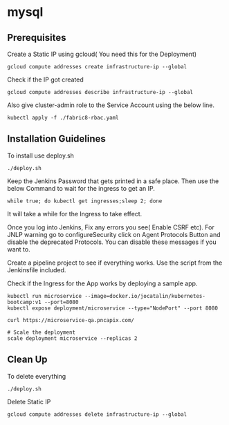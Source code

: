 # mysql

## Prerequisites

Create a Static IP using gcloud( You need this for the Deployment)
```
gcloud compute addresses create infrastructure-ip --global
```
Check if the IP got created
```
gcloud compute addresses describe infrastructure-ip --global
```
Also give cluster-admin role to the Service Account using the below line.
```
kubectl apply -f ./fabric8-rbac.yaml
```

## Installation Guidelines

To install use deploy.sh
```
./deploy.sh
```
Keep the Jenkins Password that gets printed in a safe place. Then use the below Command to wait for the ingress to get an IP.
```
while true; do kubectl get ingresses;sleep 2; done
```
It will take a while for the Ingress to take effect.

Once you log into Jenkins, Fix any errors you see( Enable CSRF etc). For JNLP warning go to configureSecurity click on Agent Protocols Button and disable the deprecated Protocols. You can disable these messages if you want to. 

Create a pipeline project to see if everything works. Use the script from the Jenkinsfile included.

Check if the Ingress for the App works by deploying a sample app.
```
kubectl run microservice --image=docker.io/jocatalin/kubernetes-bootcamp:v1 --port=8080
kubectl expose deployment/microservice --type="NodePort" --port 8080

curl https://microservice-qa.pncapix.com/

# Scale the deployment 
scale deployment microservice --replicas 2 
```

## Clean Up

To delete everything
```
./deploy.sh
```
Delete Static IP
```
gcloud compute addresses delete infrastructure-ip --global
```
